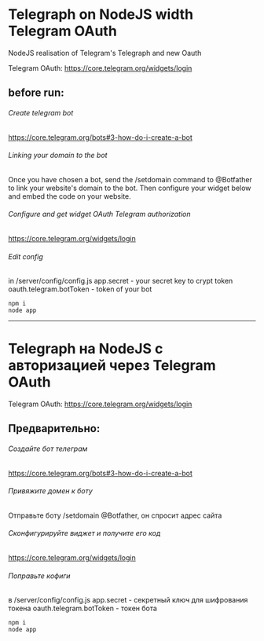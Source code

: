 # Telegraph on NodeJS width Telegram OAuth
NodeJS realisation of Telegram's Telegraph and new Oauth

Telegram OAuth: https://core.telegram.org/widgets/login

## before run:
###### Create telegram bot
https://core.telegram.org/bots#3-how-do-i-create-a-bot

###### Linking your domain to the bot 
Once you have chosen a bot, send the /setdomain command to @Botfather to link your website's domain to the bot. Then configure your widget below and embed the code on your website.

###### Configure and get widget OAuth Telegram authorization
https://core.telegram.org/widgets/login

###### Edit config
in /server/config/config.js
app.secret - your secret key to crypt token
oauth.telegram.botToken - token of your bot

    npm i
    node app

_______________________

# Telegraph на NodeJS с авторизацией через Telegram OAuth

Telegram OAuth: https://core.telegram.org/widgets/login

## Предварительно:
###### Создайте бот телеграм
https://core.telegram.org/bots#3-how-do-i-create-a-bot

###### Привяжите домен к боту
Отправьте боту /setdomain @Botfather, он спросит адрес сайта

###### Сконфигурируйте виджет и получите его код
https://core.telegram.org/widgets/login

###### Поправьте кофиги
в /server/config/config.js
app.secret - секретный ключ для шифрования токена
oauth.telegram.botToken - токен бота

    npm i
    node app
